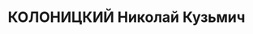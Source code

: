 ---
title: КОЛОНИЦКИЙ Николай Кузьмич
description: р. 1898, с. Бастуни Лідського повіту Віленської губ., білорус, з службовців,
  позапартійний, освіта середня, командир окремого розвідувального батальйону 41 стрілецької
  дивізії. 11.01.1938 звинувачений у належності до а/рад. змови, розстріляний 12.01.1938
  р. Реабілітований 24.05.1958 р.
---